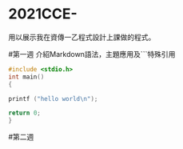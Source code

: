 # 2021CCE-
用以展示我在資傳一乙程式設計上課做的程式。


#第一週
介紹Markdown語法，主題應用及\`\`\`特殊引用

```c
#include <stdio.h>
int main()
{

printf ("hello world\n");

return 0;
}
```


#第二週

